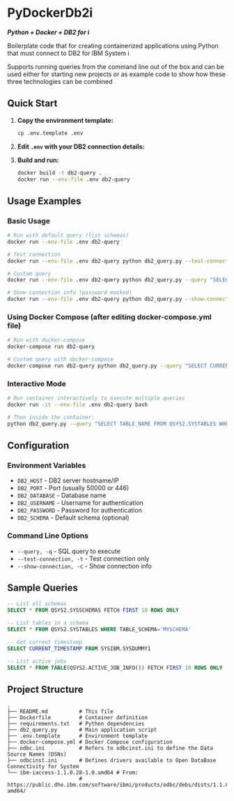 # PyDockerDb2i

___Python + Docker + DB2 for i___

Boilerplate code that for creating containerized applications using Python that must connect to DB2 for IBM System i

Supports running queries from the command line out of the box and can be used either for starting new projects or
as example code to show how these three technologies can be combined

## Quick Start

1. **Copy the environment template:**
   ```bash
   cp .env.template .env
   ```

2. **Edit `.env` with your DB2 connection details:**

3. **Build and run:**
   ```bash
   docker build -t db2-query .
   docker run --env-file .env db2-query
   ```

## Usage Examples

### Basic Usage
```bash
# Run with default query (list schemas)
docker run --env-file .env db2-query

# Test connection
docker run --env-file .env db2-query python db2_query.py --test-connection

# Custom query
docker run --env-file .env db2-query python db2_query.py --query "SELECT * FROM MYTABLE FETCH FIRST 10 ROWS ONLY"

# Show connection info (password masked)
docker run --env-file .env db2-query python db2_query.py --show-connection
```

### Using Docker Compose (after editing docker-compose.yml file)
```bash
# Run with docker-compose
docker-compose run db2-query

# Custom query with docker-compose
docker-compose run db2-query python db2_query.py --query "SELECT CURRENT_TIMESTAMP FROM SYSIBM.SYSDUMMY1"
```

### Interactive Mode
```bash
# Run container interactively to execute multiple queries
docker run -it --env-file .env db2-query bash

# Then inside the container:
python db2_query.py --query "SELECT TABLE_NAME FROM QSYS2.SYSTABLES WHERE TABLE_SCHEMA='QSYS2' FETCH FIRST 5 ROWS ONLY"
```

## Configuration

### Environment Variables
- `DB2_HOST` - DB2 server hostname/IP
- `DB2_PORT` - Port (usually 50000 or 446)
- `DB2_DATABASE` - Database name
- `DB2_USERNAME` - Username for authentication
- `DB2_PASSWORD` - Password for authentication
- `DB2_SCHEMA` - Default schema (optional)

### Command Line Options
- `--query, -q` - SQL query to execute
- `--test-connection, -t` - Test connection only
- `--show-connection, -c` - Show connection info

## Sample Queries

```sql
-- List all schemas
SELECT * FROM QSYS2.SYSSCHEMAS FETCH FIRST 10 ROWS ONLY

-- List tables in a schema
SELECT * FROM QSYS2.SYSTABLES WHERE TABLE_SCHEMA='MYSCHEMA'

-- Get current timestamp
SELECT CURRENT_TIMESTAMP FROM SYSIBM.SYSDUMMY1

-- List active jobs
SELECT * FROM TABLE(QSYS2.ACTIVE_JOB_INFO()) FETCH FIRST 10 ROWS ONLY
```

## Project Structure
```
.
├── README.md          # This file
├── Dockerfile         # Container definition
├── requirements.txt   # Python dependencies
├── db2_query.py       # Main application script
├── .env.template      # Environment template
├── docker-compose.yml # Docker Compose configuration
├── odbc.ini           # Refers to odbcinst.ini to define the Data Source Names (DSNs)
├── odbcinst.ini       # Defines drivers available to Open DataBase Connectivity for System
└── ibm-iaccess-1.1.0.28-1.0.amd64 # From:
                       # https://public.dhe.ibm.com/software/ibmi/products/odbc/debs/dists/1.1.0/main/binary-amd64/
```